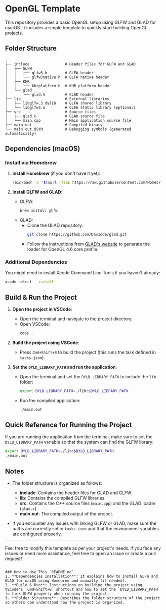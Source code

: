 
# OpenGL Template

This repository provides a basic OpenGL setup using GLFW and GLAD for macOS. It includes a simple template to quickly start building OpenGL projects.

## Folder Structure

```
.
├── include                # Header files for GLFW and GLAD
│   ├── GLFW
│   │   ├── glfw3.h        # GLFW header
│   │   └── glfw3native.h  # GLFW native header
│   ├── KHR
│   │   └── khrplatform.h  # KHR platform header
│   └── glad
│       └── glad.h         # GLAD header
├── lib                    # External libraries
│   ├── libglfw.3.dylib    # GLFW shared library
│   └── libglfw3.a         # GLFW static library (optional)
├── src                    # Source files
│   ├── glad.c             # GLAD source file
│   └── main.cpp           # Main application source file
├── main.out               # Compiled binary
└── main.out.dSYM          # Debugging symbols (generated automatically)
```

## Dependencies (macOS)

### Install via Homebrew
1. **Install Homebrew** (if you don't have it yet):
   ```bash
   /bin/bash -c "$(curl -fsSL https://raw.githubusercontent.com/Homebrew/install/HEAD/install.sh)"
   ```

2. **Install GLFW and GLAD**:
   - GLFW:
     ```bash
     brew install glfw
     ```
   - GLAD:
     - Clone the GLAD repository:
       ```bash
       git clone https://github.com/Dav1dde/glad.git
       ```
     - Follow the instructions from [GLAD's website](https://glad.dav1d.de/) to generate the loader for OpenGL 4.6 core profile.

### Additional Dependencies

You might need to install Xcode Command Line Tools if you haven't already:
```bash
xcode-select --install
```

## Build & Run the Project

1. **Open the project in VSCode**:
   - Open the terminal and navigate to the project directory.
   - Open VSCode:
     ```bash
     code .
     ```

2. **Build the project using VSCode**:
   - Press `Cmd+Shift+B` to build the project (this runs the task defined in `tasks.json`).

3. **Set the `DYLD_LIBRARY_PATH` and run the application**:
   - Open the terminal and set the `DYLD_LIBRARY_PATH` to include the `lib` folder:
     ```bash
     export DYLD_LIBRARY_PATH=./lib:$DYLD_LIBRARY_PATH
     ```
   - Run the compiled application:
     ```bash
     ./main.out
     ```

## Quick Reference for Running the Project

If you are running the application from the terminal, make sure to set the `DYLD_LIBRARY_PATH` variable so that the system can find the GLFW library:
```bash
export DYLD_LIBRARY_PATH=./lib:$DYLD_LIBRARY_PATH
./main.out
```

## Notes

- The folder structure is organized as follows:
  - **include**: Contains the header files for GLAD and GLFW.
  - **lib**: Contains the compiled GLFW libraries.
  - **src**: Contains the C++ source files (`main.cpp`) and the GLAD loader (`glad.c`).
  - **main.out**: The compiled output of the project.
  
- If you encounter any issues with linking GLFW or GLAD, make sure the paths are correctly set in `tasks.json` and that the environment variables are configured properly.

---

Feel free to modify this template as per your project's needs. If you face any issues or need more assistance, feel free to open an issue or create a pull request!
```

### How to Use This `README.md`
1. **Dependencies Installation**: It explains how to install GLFW and GLAD for macOS using Homebrew and manually (if needed).
2. **Build & Run**: Instructions on building the project using VSCode's `Cmd+Shift+B` shortcut and how to set the `DYLD_LIBRARY_PATH` to link GLFW properly when running the project.
3. **Folder Structure**: Describes the folder structure of the project so others can understand how the project is organized.

